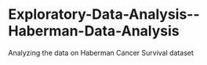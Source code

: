# Exploratory-Data-Analysis--Haberman-Data-Analysis
Analyzing the data on Haberman Cancer Survival dataset
